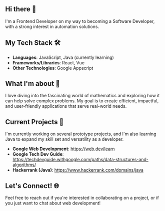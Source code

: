 ## Hi there 👋

I'm a Frontend Developer on my way to becoming a Software Developer, with a strong interest in automation solutions.

## My Tech Stack 🛠️

- **Languages**: JavaScript, Java (currently learning)
- **Frameworks/Libraries**: React, Vue
- **Other Technologies**: Google Appscript

## What I'm about 🌱

I love diving into the fascinating world of mathematics and exploring how it can help solve complex problems. My goal is to create efficient, impactful, and user-friendly applications that serve real-world needs.

## Current Projects 🚀

I'm currently working on several prototype projects, and I'm also learning Java to expand my skill set and versatility as a developer.

- **Google Web Development**: https://web.dev/learn
- **Google Tech Dev Guide**: https://techdevguide.withgoogle.com/paths/data-structures-and-algorithms/
- **Hackerrank (Java)**: https://www.hackerrank.com/domains/java

## Let's Connect! 🌐

Feel free to reach out if you're interested in collaborating on a project, or if you just want to chat about web development!

<!--
**AIcoding-girl/AIcoding-girl** is a ✨ _special_ ✨ repository because its `README.md` (this file) appears on your GitHub profile.

Here are some ideas to get you started:

- 🔭 I’m currently working on ...
- 🌱 I’m currently learning ...
- 👯 I’m looking to collaborate on ...
- 🤔 I’m looking for help with ...
- 💬 Ask me about ...
- 📫 How to reach me: ...
- 😄 Pronouns: ...
- ⚡ Fun fact: ...
-->

